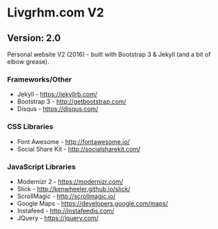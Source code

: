 Livgrhm.com V2
======
Version: 2.0
------
Personal website V2 (2016) - built with Bootstrap 3 & Jekyll (and a bit of elbow grease).

### Frameworks/Other
* Jekyll - https://jekyllrb.com/
* Bootstrap 3 - http://getbootstrap.com/
* Disqus - https://disqus.com/

### CSS Libraries
* Font Awesome - http://fontawesome.io/
* Social Share Kit - http://socialsharekit.com/

### JavaScript Libraries
* Modernizr 2 - https://modernizr.com/
* Slick - http://kenwheeler.github.io/slick/
* ScrollMagic - http://scrollmagic.io/
* Google Maps - https://developers.google.com/maps/
* Instafeed - http://instafeedjs.com/
* JQuery - https://jquery.com/
